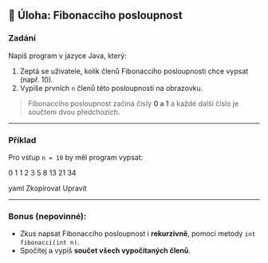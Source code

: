 ## 🧮 Úloha: Fibonacciho posloupnost

### Zadání
Napiš program v jazyce Java, který:

1. Zeptá se uživatele, kolik členů Fibonacciho posloupnosti chce vypsat (např. 10).
2. Vypíše prvních `n` členů této posloupnosti na obrazovku.

> Fibonacciho posloupnost začíná čísly **0 a 1** a každé další číslo je součtem dvou předchozích.

---

### Příklad
Pro vstup `n = 10` by měl program vypsat:

0 1 1 2 3 5 8 13 21 34

yaml
Zkopírovat
Upravit

---

### Bonus (nepovinné):
- Zkus napsat Fibonacciho posloupnost i **rekurzivně**, pomocí metody `int fibonacci(int n)`.
- Spočítej a vypiš **součet všech vypočítaných členů**.
